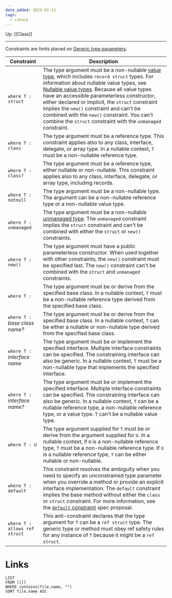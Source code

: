 ```yaml
---
date_added: 2025-01-13
tags:
  - csharp
---
```

Up: [[Class]]
___
 Constraints are limits placed on [Generic type parameters](Generic%20type%20parameters.md).
 
| Constraint                      | Description                                                                                                                                                                                                                                                                                                                                                                                                                                                                                                                                                                                                                                                       |
| ------------------------------- | ----------------------------------------------------------------------------------------------------------------------------------------------------------------------------------------------------------------------------------------------------------------------------------------------------------------------------------------------------------------------------------------------------------------------------------------------------------------------------------------------------------------------------------------------------------------------------------------------------------------------------------------------------------------- |
| `where T : struct`              | The type argument must be a non-nullable [value type](https://learn.microsoft.com/en-us/dotnet/csharp/language-reference/builtin-types/value-types), which includes `record struct` types. For information about nullable value types, see [Nullable value types](https://learn.microsoft.com/en-us/dotnet/csharp/language-reference/builtin-types/nullable-value-types). Because all value types have an accessible parameterless constructor, either declared or implicit, the `struct` constraint implies the `new()` constraint and can't be combined with the `new()` constraint. You can't combine the `struct` constraint with the `unmanaged` constraint. |
| `where T : class`               | The type argument must be a reference type. This constraint applies also to any class, interface, delegate, or array type. In a nullable context, `T` must be a non-nullable reference type.                                                                                                                                                                                                                                                                                                                                                                                                                                                                      |
| `where T : class?`              | The type argument must be a reference type, either nullable or non-nullable. This constraint applies also to any class, interface, delegate, or array type, including records.                                                                                                                                                                                                                                                                                                                                                                                                                                                                                    |
| `where T : notnull`             | The type argument must be a non-nullable type. The argument can be a non-nullable reference type or a non-nullable value type.                                                                                                                                                                                                                                                                                                                                                                                                                                                                                                                                    |
| `where T : unmanaged`           | The type argument must be a non-nullable [unmanaged type](https://learn.microsoft.com/en-us/dotnet/csharp/language-reference/builtin-types/unmanaged-types). The `unmanaged` constraint implies the `struct` constraint and can't be combined with either the `struct` or `new()` constraints.                                                                                                                                                                                                                                                                                                                                                                    |
| `where T : new()`               | The type argument must have a public parameterless constructor. When used together with other constraints, the `new()` constraint must be specified last. The `new()` constraint can't be combined with the `struct` and `unmanaged` constraints.                                                                                                                                                                                                                                                                                                                                                                                                                 |
| `where T :` _<base class name>_ | The type argument must be or derive from the specified base class. In a nullable context, `T` must be a non-nullable reference type derived from the specified base class.                                                                                                                                                                                                                                                                                                                                                                                                                                                                                        |
| `where T :` _base class name?_  | The type argument must be or derive from the specified base class. In a nullable context, `T` can be either a nullable or non-nullable type derived from the specified base class.                                                                                                                                                                                                                                                                                                                                                                                                                                                                                |
| `where T :` _interface name_    | The type argument must be or implement the specified interface. Multiple interface constraints can be specified. The constraining interface can also be generic. In a nullable context, `T` must be a non-nullable type that implements the specified interface.                                                                                                                                                                                                                                                                                                                                                                                                  |
| `where T :` _interface name?_   | The type argument must be or implement the specified interface. Multiple interface constraints can be specified. The constraining interface can also be generic. In a nullable context, `T` can be a nullable reference type, a non-nullable reference type, or a value type. `T` can't be a nullable value type.                                                                                                                                                                                                                                                                                                                                                 |
| `where T : U`                   | The type argument supplied for `T` must be or derive from the argument supplied for `U`. In a nullable context, if `U` is a non-nullable reference type, `T` must be a non-nullable reference type. If `U` is a nullable reference type, `T` can be either nullable or non-nullable.                                                                                                                                                                                                                                                                                                                                                                              |
| `where T : default`             | This constraint resolves the ambiguity when you need to specify an unconstrained type parameter when you override a method or provide an explicit interface implementation. The `default` constraint implies the base method without either the `class` or `struct` constraint. For more information, see the [`default` constraint](https://learn.microsoft.com/en-us/dotnet/csharp/language-reference/proposals/csharp-9.0/unconstrained-type-parameter-annotations#default-constraint) spec proposal.                                                                                                                                                          |
| `where T : allows ref struct`   | This anti-constraint declares that the type argument for `T` can be a `ref struct` type. The generic type or method must obey ref safety rules for any instance of `T` because it might be a `ref struct`.                                                                                                                                                                                                                                                                                                                                                                                                                                                        |
# Links
```dataview
LIST
FROM [[]]
WHERE contains(file.name, "")
SORT file.name ASC
```
